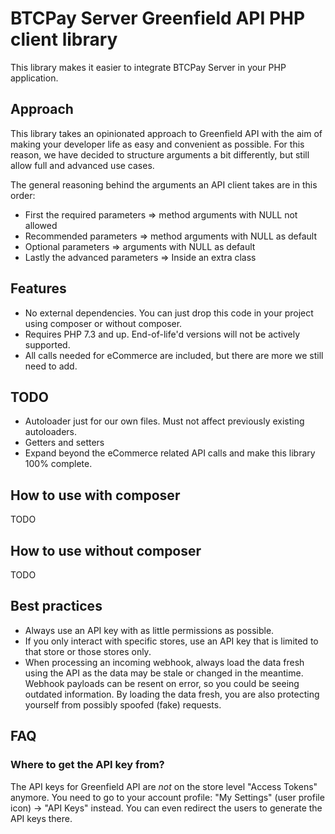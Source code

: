 # BTCPay Server Greenfield API PHP client library
This library makes it easier to integrate BTCPay Server in your PHP application.

## Approach
This library takes an opinionated approach to Greenfield API with the aim of making your developer life as easy and convenient as possible.
For this reason, we have decided to structure arguments a bit differently, but still allow full and advanced use cases.

The general reasoning behind the arguments an API client takes are in this order:
- First the required parameters => method arguments with NULL not allowed
- Recommended parameters => method arguments with NULL as default
- Optional parameters => arguments with NULL as default
- Lastly the advanced parameters => Inside an extra class

## Features
- No external dependencies. You can just drop this code in your project using composer or without composer.
- Requires PHP 7.3 and up. End-of-life'd versions will not be actively supported.
- All calls needed for eCommerce are included, but there are more we still need to add.

## TODO
- Autoloader just for our own files. Must not affect previously existing autoloaders.
- Getters and setters
- Expand beyond the eCommerce related API calls and make this library 100% complete.

## How to use with composer
TODO

## How to use without composer
TODO

## Best practices
- Always use an API key with as little permissions as possible.
- If you only interact with specific stores, use an API key that is limited to that store or those stores only.
- When processing an incoming webhook, always load the data fresh using the API as the data may be stale or changed in the meantime. Webhook payloads can be resent on error, so you could be seeing outdated information. By loading the data fresh, you are also protecting yourself from possibly spoofed (fake) requests. 

## FAQ
### Where to get the API key from?
The API keys for Greenfield API are *not* on the store level "Access Tokens" anymore. You need to go to your account profile: "My Settings" (user profile icon) -> "API Keys" instead. You can even redirect the users to generate the API keys there.

